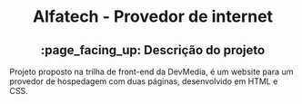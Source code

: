 <h1 align = "center">Alfatech - Provedor de internet</h1>
<h2 align = "center">:page_facing_up: Descrição do projeto</h2>
<p>Projeto proposto na trilha de front-end da DevMedia, é um website para um provedor de hospedagem com duas páginas, desenvolvido em HTML e CSS.</p>
